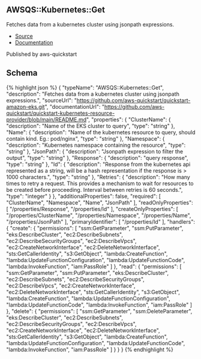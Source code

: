 
## AWSQS::Kubernetes::Get

Fetches data from a kubernetes cluster using jsonpath expressions.

- [Source](https:&#x2F;&#x2F;github.com&#x2F;aws-quickstart&#x2F;quickstart-amazon-eks.git) 
- [Documentation]()

Published by aws-quickstart

## Schema
{% highlight json %}
{
    "typeName": "AWSQS::Kubernetes::Get",
    "description": "Fetches data from a kubernetes cluster using jsonpath expressions.",
    "sourceUrl": "https://github.com/aws-quickstart/quickstart-amazon-eks.git",
    "documentationUrl": "https://github.com/aws-quickstart/quickstart-kubernetes-resource-provider/blob/main/README.md",
    "properties": {
        "ClusterName": {
            "description": "Name of the EKS cluster to query",
            "type": "string"
        },
        "Name": {
            "description": "Name of the kubernetes resource to query, should contain kind. Eg.: pod/nginx",
            "type": "string"
        },
        "Namespace": {
            "description": "Kubernetes namespace containing the resource",
            "type": "string"
        },
        "JsonPath": {
            "description": "Jsonpath expression to filter the output",
            "type": "string"
        },
        "Response": {
            "description": "query response",
            "type": "string"
        },
        "Id": {
            "description": "Response from the kubernetes api represented as a string, will be a hash representation if the response is > 1000 characters.",
            "type": "string"
        },
        "Retries": {
            "description": "How many times to retry a request. This provides a mechanism to wait for resources to be created before proceeding. Interval between retries is 60 seconds.",
            "type": "integer"
        }
    },
    "additionalProperties": false,
    "required": [
        "ClusterName",
        "Namespace",
        "Name",
        "JsonPath"
    ],
    "readOnlyProperties": [
        "/properties/Response",
        "/properties/Id"
    ],
    "createOnlyProperties": [
        "/properties/ClusterName",
        "/properties/Namespace",
        "/properties/Name",
        "/properties/JsonPath"
    ],
    "primaryIdentifier": [
        "/properties/Id"
    ],
    "handlers": {
        "create": {
            "permissions": [
                "ssm:GetParameter",
                "ssm:PutParameter",
                "eks:DescribeCluster",
                "ec2:DescribeSubnets",
                "ec2:DescribeSecurityGroups",
                "ec2:DescribeVpcs",
                "ec2:CreateNetworkInterface",
                "ec2:DeleteNetworkInterface",
                "sts:GetCallerIdentity",
                "s3:GetObject",
                "lambda:CreateFunction",
                "lambda:UpdateFunctionConfiguration",
                "lambda:UpdateFunctionCode",
                "lambda:InvokeFunction",
                "iam:PassRole"
            ]
        },
        "read": {
            "permissions": [
                "ssm:GetParameter",
                "ssm:PutParameter",
                "eks:DescribeCluster",
                "ec2:DescribeSubnets",
                "ec2:DescribeSecurityGroups",
                "ec2:DescribeVpcs",
                "ec2:CreateNetworkInterface",
                "ec2:DeleteNetworkInterface",
                "sts:GetCallerIdentity",
                "s3:GetObject",
                "lambda:CreateFunction",
                "lambda:UpdateFunctionConfiguration",
                "lambda:UpdateFunctionCode",
                "lambda:InvokeFunction",
                "iam:PassRole"
            ]
        },
        "delete": {
            "permissions": [
                "ssm:GetParameter",
                "ssm:DeleteParameter",
                "eks:DescribeCluster",
                "ec2:DescribeSubnets",
                "ec2:DescribeSecurityGroups",
                "ec2:DescribeVpcs",
                "ec2:CreateNetworkInterface",
                "ec2:DeleteNetworkInterface",
                "sts:GetCallerIdentity",
                "s3:GetObject",
                "lambda:CreateFunction",
                "lambda:UpdateFunctionConfiguration",
                "lambda:UpdateFunctionCode",
                "lambda:InvokeFunction",
                "iam:PassRole"
            ]
        }
    }
}
{% endhighlight %}
